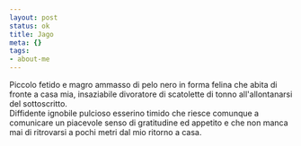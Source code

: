 ```yaml
--- 
layout: post
status: ok
title: Jago
meta: {}
tags: 
- about-me
---
```

Piccolo fetido e magro ammasso di pelo nero in forma felina che abita di fronte a casa mia, insaziabile divoratore di scatolette di tonno all'allontanarsi del sottoscritto.  
Diffidente ignobile pulcioso esserino timido che riesce comunque a comunicare un piacevole senso di gratitudine ed appetito e che non manca mai di ritrovarsi a pochi metri dal mio ritorno a casa. 
